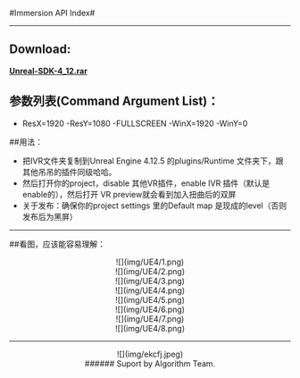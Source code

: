#Immersion API Index#

----------
## Download: 

 [**Unreal-SDK-4_12.rar**](attachment/unreal/4_12/IVR.rar) 





## 参数列表(Command Argument List)：
- ResX=1920 -ResY=1080 -FULLSCREEN -WinX=1920 -WinY=0

##用法： 

- 把IVR文件夹复制到Unreal Engine 4.12.5 的plugins/Runtime 文件夹下，跟其他吊吊的插件同级哈哈。
- 然后打开你的project，disable 其他VR插件，enable IVR 插件（默认是enable的），然后打开 VR preview就会看到加入扭曲后的双屏
- 关于发布：确保你的project settings 里的Default map 是现成的level（否则发布后为黑屏）


---------------------------------
##看图，应该能容易理解： 
<center>![](img/UE4/1.png) </center>
<center>![](img/UE4/2.png) </center>
<center>![](img/UE4/3.png) </center>
<center>![](img/UE4/4.png) </center>
<center>![](img/UE4/5.png) </center>
<center>![](img/UE4/6.png) </center>
<center>![](img/UE4/7.png) </center>
<center>![](img/UE4/8.png) </center>

---------------------------------

<center>![](img/ekcfj.jpeg) </center>
<center> 
###### Suport by Algorithm Team. 
</center>





